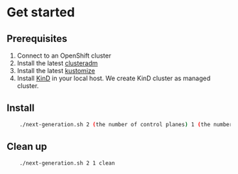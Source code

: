 [comment]: # ( Copyright Contributors to the Open Cluster Management project )
# Get started 

## Prerequisites
1. Connect to an OpenShift cluster
2. Install the latest [clusteradm](https://github.com/open-cluster-management-io/clusteradm#install-the-clusteradm-command-line)
3. Install the latest [kustomize](https://kubectl.docs.kubernetes.io/installation/kustomize/binaries/)
4. Install [KinD](https://github.com/kubernetes-sigs/kind) in your local host. We create KinD cluster as managed cluster.

## Install

```bash
    ./next-generation.sh 2 (the number of control planes) 1 (the number of managed cluster per control plane)
```

## Clean up

```bash
    ./next-generation.sh 2 1 clean
```
